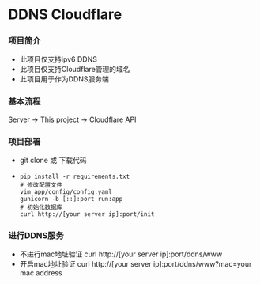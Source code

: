 # DDNS Cloudflare

### 项目简介
- 此项目仅支持ipv6 DDNS
- 此项目仅支持Cloudflare管理的域名
- 此项目用于作为DDNS服务端

### 基本流程
Server -> This project -> Cloudflare API

### 项目部署
- git clone 或 下载代码
- ```shell
  pip install -r requirements.txt
  # 修改配置文件
  vim app/config/config.yaml
  gunicorn -b [::]:port run:app
  # 初始化数据库
  curl http://[your server ip]:port/init
  ```
  
### 进行DDNS服务
- 不进行mac地址验证 curl http://[your server ip]:port/ddns/www
- 开启mac地址验证 curl http://[your server ip]:port/ddns/www?mac=your mac address
